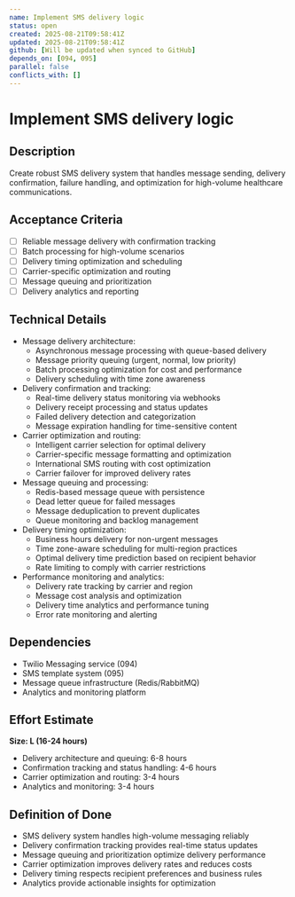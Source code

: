 ```yaml
---
name: Implement SMS delivery logic
status: open
created: 2025-08-21T09:58:41Z
updated: 2025-08-21T09:58:41Z
github: [Will be updated when synced to GitHub]
depends_on: [094, 095]
parallel: false
conflicts_with: []
---
```


# Implement SMS delivery logic

## Description
Create robust SMS delivery system that handles message sending, delivery confirmation, failure handling, and optimization for high-volume healthcare communications.

## Acceptance Criteria
- [ ] Reliable message delivery with confirmation tracking
- [ ] Batch processing for high-volume scenarios
- [ ] Delivery timing optimization and scheduling
- [ ] Carrier-specific optimization and routing
- [ ] Message queuing and prioritization
- [ ] Delivery analytics and reporting

## Technical Details
- Message delivery architecture:
  - Asynchronous message processing with queue-based delivery
  - Message priority queuing (urgent, normal, low priority)
  - Batch processing optimization for cost and performance
  - Delivery scheduling with time zone awareness
- Delivery confirmation and tracking:
  - Real-time delivery status monitoring via webhooks
  - Delivery receipt processing and status updates
  - Failed delivery detection and categorization
  - Message expiration handling for time-sensitive content
- Carrier optimization and routing:
  - Intelligent carrier selection for optimal delivery
  - Carrier-specific message formatting and optimization
  - International SMS routing with cost optimization
  - Carrier failover for improved delivery rates
- Message queuing and processing:
  - Redis-based message queue with persistence
  - Dead letter queue for failed messages
  - Message deduplication to prevent duplicates
  - Queue monitoring and backlog management
- Delivery timing optimization:
  - Business hours delivery for non-urgent messages
  - Time zone-aware scheduling for multi-region practices
  - Optimal delivery time prediction based on recipient behavior
  - Rate limiting to comply with carrier restrictions
- Performance monitoring and analytics:
  - Delivery rate tracking by carrier and region
  - Message cost analysis and optimization
  - Delivery time analytics and performance tuning
  - Error rate monitoring and alerting

## Dependencies
- Twilio Messaging service (094)
- SMS template system (095)
- Message queue infrastructure (Redis/RabbitMQ)
- Analytics and monitoring platform

## Effort Estimate
**Size: L (16-24 hours)**
- Delivery architecture and queuing: 6-8 hours
- Confirmation tracking and status handling: 4-6 hours
- Carrier optimization and routing: 3-4 hours
- Analytics and monitoring: 3-4 hours

## Definition of Done
- SMS delivery system handles high-volume messaging reliably
- Delivery confirmation tracking provides real-time status updates
- Message queuing and prioritization optimize delivery performance
- Carrier optimization improves delivery rates and reduces costs
- Delivery timing respects recipient preferences and business rules
- Analytics provide actionable insights for optimization